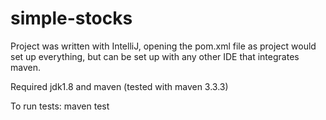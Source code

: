 # simple-stocks

Project was written with IntelliJ, opening the pom.xml file as project would set up everything, but can be set up with any other IDE that integrates maven.

Required jdk1.8 and maven (tested with maven 3.3.3)

To run tests:
  maven test
